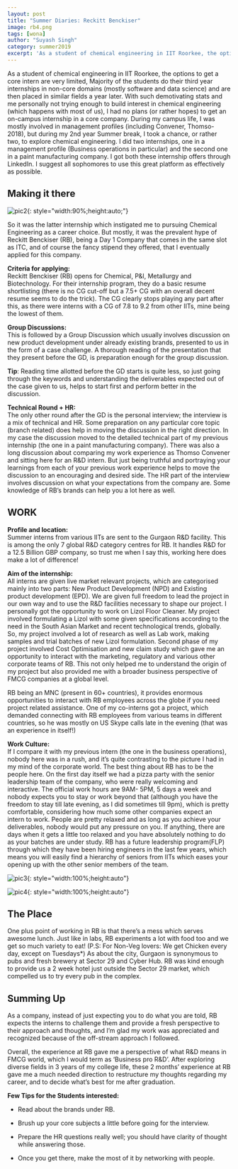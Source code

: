 ```yaml
---
layout: post
title: "Summer Diaries: Reckitt Benckiser"
image: rb4.png
tags: [wona]
author: "Suyash Singh"
category: summer2019
excerpt: 'As a student of chemical engineering in IIT Roorkee, the options to get a core intern are very limited, Majority of the students do their third year internships in non-core domains (mostly software and data science) and are then placed in similar fields a year later.' 
---
```



As a student of chemical engineering in IIT Roorkee, the options to get a core intern are very limited, Majority of the students do their third year internships in non-core domains (mostly software and data science) and are then placed in similar fields a year later. With such demotivating stats and me personally not trying enough to build interest in chemical engineering (which happens with most of us), I had no plans (or rather hopes) to get an on-campus internship in a core company.
During my campus life, I was mostly involved in management profiles (including Convener, Thomso-2018), but during my 2nd year Summer break, I took a chance, or rather two, to explore chemical engineering. I did two internships, one in a management profile (Business operations in particular) and the second one in a paint manufacturing company. I got both these internship offers through LinkedIn. I suggest all sophomores to use this great platform as effectively as possible.

## Making it there

![pic2](/images/posts/rb1.png){: style="width:90%;height:auto;"}

So it was the latter internship which instigated me to pursuing Chemical Engineering as a career choice. But mostly, it was the prevalent hype of Reckitt Benckiser (RB), being a Day 1 Company that comes in the same slot as ITC, and of course the fancy stipend they offered, that I eventually applied for this company.

**Criteria for applying:** <br>
Reckitt Benckiser (RB) opens for Chemical, P&I, Metallurgy and Biotechnology. For their internship program, they do a basic resume shortlisting (there is no CG cut-off but a 7.5+ CG with an overall decent resume seems to do the trick). The CG clearly stops playing any part after this, as there were interns with a CG of 7.8 to 9.2 from other IITs, mine being the lowest of them.

**Group Discussions:** <br>
This is followed by a Group Discussion which usually involves discussion on new product development under already existing brands, presented to us in the form of a case challenge. A thorough reading of the presentation that they present before the GD, is preparation enough for the group discussion.

**Tip**: Reading time allotted before the GD starts is quite less, so just going through the keywords and understanding the deliverables expected out of the case given to us, helps to start first and perform better in the discussion.

**Technical Round + HR:** <br>
The only other round after the GD is the personal interview; the interview is a mix of technical and HR. Some preparation on any particular core topic (branch related) does help in moving the discussion in the right direction. In my case the discussion moved to the detailed technical part of my previous internship (the one in a paint manufacturing company). There was also a long discussion about comparing my work experience as Thomso Convener and sitting here for an R&D intern. But just being truthful and portraying your learnings from each of your previous work experience helps to move the discussion to an encouraging and desired side.
The HR part of the interview involves discussion on what your expectations from the company are. Some knowledge of RB’s brands can help you a lot here as well.


## WORK

**Profile and location:** <br>
Summer interns from various IITs are sent to the Gurgaon R&D facility. This is among the only 7 global R&D category centres for RB. It handles R&D for a 12.5 Billion GBP company, so trust me when I say this, working here does make a lot of difference!


**Aim of the internship:** <br>
All interns are given live market relevant projects, which are categorised mainly into two parts: New Product Development (NPD) and Existing product development (EPD). We are given full freedom to lead the project in our own way and to use the R&D facilities necessary to shape our project. I personally got the opportunity to work on Lizol Floor Cleaner. My project involved formulating a Lizol with some given specifications according to the need in the South Asian Market and recent technological trends, globally. So, my project involved a lot of research as well as Lab work, making samples and trial batches of new Lizol formulation.
Second phase of my project involved Cost Optimisation and new claim study which gave me an opportunity to interact with the marketing, regulatory and various other corporate teams of RB. This not only helped me to understand the origin of my project but also provided me with a broader business perspective of FMCG companies at a global level.
<br>

RB being an MNC (present in 60+ countries), it provides enormous opportunities to interact with RB employees across the globe if you need project related assistance.
One of my co-interns got a project, which demanded connecting with RB employees from various teams in different countries, so he was mostly on US Skype calls late in the evening (that was an experience in itself!)




**Work Culture:** <br>
 If I compare it with my previous intern (the one in the business operations), nobody here was in a rush, and it’s quite contrasting to the picture I had in my mind of the corporate world. The best thing about RB has to be the people here. On the first day itself we had a pizza party with the senior leadership team of the company, who were really welcoming and interactive. The official work hours are 9AM- 5PM, 5 days a week and nobody expects you to stay or work beyond that (although you have the freedom to stay till late evening, as I did sometimes till 9pm), which is pretty comfortable, considering how much some other companies expect an intern to work. People are pretty relaxed and as long as you achieve your deliverables, nobody would put any pressure on you. If anything, there are days when it gets a little too relaxed and you have absolutely nothing to do as your batches are under study.
RB has a future leadership program(FLP) through which they have been hiring engineers in the last few years, which means you will easily find a hierarchy of seniors from IITs which eases your opening up with the other senior members of the team.

![pic3](/images/posts/rb2.png){: style="width:100%;height:auto"}

![pic4](/images/posts/rb3.png){: style="width:100%;height:auto"}

## The Place

One plus point of working in RB is that there’s a mess which serves awesome lunch. Just like in labs, RB experiments a lot with food too and we get so much variety to eat!
(P.S: For Non-Veg lovers: We get Chicken every day, except on Tuesdays*)
As about the city, Gurgaon is synonymous to pubs and fresh brewery at Sector 29 and Cyber Hub.
RB was kind enough to provide us a 2 week hotel just outside the Sector 29 market, which compelled us to try every pub in the complex.


## Summing Up

As a company, instead of just expecting you to do what you are told, RB expects the interns to challenge them and provide a fresh perspective to their approach and thoughts, and I’m glad my work was appreciated and recognized because of the off-stream approach I followed.
<br>

Overall, the experience at RB gave me a perspective of what R&D means in FMCG world, which I would term as ‘Business pro R&D’.
After exploring diverse fields in 3 years of my college life, these 2 months’ experience at RB gave me a much needed direction to restructure my thoughts regarding my career, and to decide what’s best for me after graduation.


**Few Tips for the Students interested:** <br>

* Read about the brands under RB.

* Brush up your core subjects a little before going for the interview.

* Prepare the HR questions really well; you should have clarity of thought while answering those.

* Once you get there, make the most of it by networking with people.


